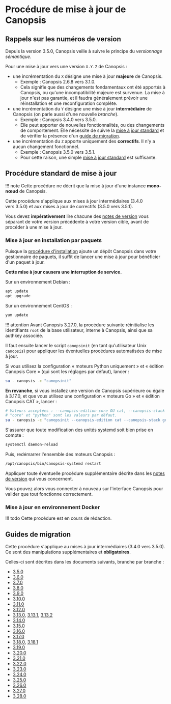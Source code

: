 # Procédure de mise à jour de Canopsis

## Rappels sur les numéros de version

Depuis la version 3.5.0, Canopsis veille à suivre le principe du *versionnage sémantique*.

Pour une mise à jour vers une version `X.Y.Z` de Canopsis :

*  une incrémentation du `X` désigne une mise à jour **majeure** de Canopsis.
    *  Exemple : Canopsis 2.6.8 vers 3.1.0.
    *  Cela signifie que des changements fondamentaux ont été apportés à Canopsis, ou qu'une incompatibilité majeure est survenue. La mise à jour n'est pas garantie, et il faudra généralement prévoir une réinstallation et une reconfiguration complète.
*  une incrémentation du `Y` désigne une mise à jour **intermédiaire** de Canopsis (on parle aussi d'une nouvelle *branche*).
    *  Exemple : Canopsis 3.4.0 vers 3.5.0.
    *  Elle peut apporter de nouvelles fonctionnalités, ou des changements de comportement. Elle nécessite de suivre la [mise à jour standard](#procedure-standard-de-mise-a-jour) et de vérifier la présence d'un [guide de migration](#guides-de-migration).
*  une incrémentation du `Z` apporte uniquement des **correctifs**. Il n'y a aucun changement fonctionnel.
    *  Exemple : Canopsis 3.5.0 vers 3.5.1.
    *  Pour cette raison, une simple [mise à jour standard](#procedure-standard-de-mise-a-jour) est suffisante.

## Procédure standard de mise à jour

!!! note
    Cette procédure ne décrit que la mise à jour d'une instance **mono-nœud** de Canopsis.

Cette procédure s'applique aux mises à jour intermédiaires (3.4.0 vers 3.5.0) et aux mises à jour de correctifs (3.5.0 vers 3.5.1).

Vous devez **impérativement** lire chacune des [notes de version](../../index.md) vous séparant de votre version précédente à votre version cible, avant de procéder à une mise à jour.

### Mise à jour en installation par paquets

Puisque la [procédure d'installation](../installation/index.md) ajoute un dépôt Canopsis dans votre gestionnaire de paquets, il suffit de lancer une mise à jour pour bénéficier d'un paquet à jour.

**Cette mise à jour causera une interruption de service.**

Sur un environnement Debian :
```sh
apt update
apt upgrade
```

Sur un environnement CentOS :
```sh
yum update
```

!!! attention
    Avant Canopsis 3.27.0, la procédure suivante réinitialise les identifiants `root` de la base utilisateur, interne à Canopsis, ainsi que sa authkey associée.

Il faut ensuite lancer le script `canopsinit` (en tant qu'utilisateur Unix `canopsis`) pour appliquer les éventuelles procédures automatisées de mise à jour.

Si vous utilisez la configuration « moteurs Python uniquement » et « édition Canopsis Core » (qui sont les réglages par défaut), lancer :
```sh
su - canopsis -c "canopsinit"
```

**En revanche**, si vous installez une version de Canopsis supérieure ou égale à 3.17.0, et que vous utilisez une configuration « moteurs Go » et « édition Canopsis CAT », lancer :
```sh
# Valeurs acceptées : --canopsis-edition core OU cat, --canopsis-stack python OU go.
# "core" et "python" sont les valeurs par défaut.
su - canopsis -c "canopsinit --canopsis-edition cat --canopsis-stack go"
```

S'assurer que toute modification des unités systemd soit bien prise en compte :
```sh
systemctl daemon-reload
```

Puis, redémarrer l'ensemble des moteurs Canopsis :
```sh
/opt/canopsis/bin/canopsis-systemd restart
```

Appliquer toute éventuelle procédure supplémentaire décrite dans les [notes de version](../../index.md) qui vous concernent.

Vous pouvez alors vous connecter à nouveau sur l'interface Canopsis pour valider que tout fonctionne correctement.

### Mise à jour en environnement Docker

!!! todo
    Cette procédure est en cours de rédaction.

## Guides de migration

Cette procédure s'applique au mises à jour intermédiaires (3.4.0 vers 3.5.0). Ce sont des manipulations supplémentaires et **obligatoires**.

Celles-ci sont décrites dans les documents suivants, branche par branche :

*  [3.5.0](../../notes-de-version/3.5.0.md)
*  [3.6.0](../../notes-de-version/3.6.0.md)
*  [3.7.0](../../notes-de-version/3.7.0.md)
*  [3.8.0](../../notes-de-version/3.8.0.md)
*  [3.9.0](../../notes-de-version/3.9.0.md)
*  [3.10.0](../../notes-de-version/3.10.0.md)
*  [3.11.0](../../notes-de-version/3.11.0.md)
*  [3.12.0](../../notes-de-version/3.12.0.md)
*  [3.13.0](../../notes-de-version/3.13.0.md), [3.13.1](../../notes-de-version/3.13.1.md), [3.13.2](../../notes-de-version/3.13.2.md)
*  [3.14.0](../../notes-de-version/3.14.0.md)
*  [3.15.0](../../notes-de-version/3.15.0.md)
*  [3.16.0](../../notes-de-version/3.16.0.md)
*  [3.17.0](../../notes-de-version/3.17.0.md)
*  [3.18.0](../../notes-de-version/3.18.0.md), [3.18.1](../../notes-de-version/3.18.1.md)
*  [3.19.0](../../notes-de-version/3.19.0.md)
*  [3.20.0](../../notes-de-version/3.20.0.md)
*  [3.21.0](../../notes-de-version/3.21.0.md)
*  [3.22.0](../../notes-de-version/3.22.0.md)
*  [3.23.0](../../notes-de-version/3.23.0.md)
*  [3.24.0](../../notes-de-version/3.24.0.md)
*  [3.25.0](../../notes-de-version/3.25.0.md)
*  [3.26.0](../../notes-de-version/3.26.0.md)
*  [3.27.0](../../notes-de-version/3.27.0.md)
*  [3.28.0](../../notes-de-version/3.28.0.md)
